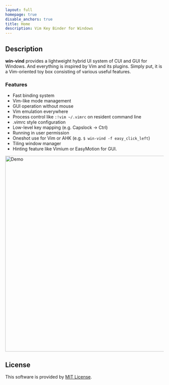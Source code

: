 ```yaml
---
layout: full
homepage: true
disable_anchors: true
title: Home
description: Vim Key Binder for Windows
---
```



## Description
**win-vind** provides a lightweight hybrid UI system of CUI and GUI for Windows. And everything is inspired by Vim and its plugins. Simply put, it is a Vim-oriented toy box consisting of various useful features.

### Features
- Fast binding system
- Vim-like mode management
- GUI operation without mouse
- Vim emulation everywhere
- Process control like `:!vim ~/.vimrc` on resident command line
- .vimrc style configuration
- Low-level key mapping (e.g. Capslock -> Ctrl)
- Running in user permission
- Oneshot use for Vim or AHK (e.g. `$ win-vind -f easy_click_left`)
- Tiling window manager
- Hinting feature like Vimium or EasyMotion for GUI.

<img src="imgs/4xxdemo.gif?raw=true" title="Demo" width="624">

## License
This software is provided by [MIT License](https://github.com/pit-ray/win-vind/blob/master/LICENSE.txt).  
